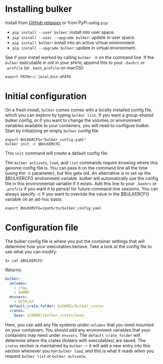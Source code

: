 # Installing bulker

Install from [GitHub releases](https://github.com/databio/bulker/releases) or from PyPI using `pip`:

- `pip install --user bulker`: install into user space.
- `pip install --user --upgrade bulker`: update in user space.
- `pip install bulker`: install into an active virtual environment.
- `pip install --upgrade bulker`: update in virtual environment.

See if your install worked by calling `bulker -h` on the command line. If the `bulker` executable in not in your `$PATH`, append this to your `.bashrc` or `.profile` (or `.bash_profile` on macOS):

```{console}
export PATH=~/.local/bin:$PATH
```

# Initial configuration

On a fresh install, `bulker` comes comes with a locally installed config file, which you can explore by typing `bulker list`. If you want a group-shared bulker config, or if you want to change the volumes or environment variables available to your containers, you will need to configure bulker. Start by initializing an empty `bulker` config file:

```{console}
export BULKERCFG="bulker_config.yaml"
bulker init -c $BULKERCFG
```
This `init` command will create a default config file. 

The `bulker activate`, `load`, and `list` commands require knowing where this genome config file is. You can pass it on the command line all the time (using the -c parameter), but this gets old. An alternative is to set up the $BULKERCFG environment variable. bulker will automatically use the config file in this environmental variable if it exists. Add this line to your `.bashrc` or `.profile` if you want it to persist for future command-line sessions. You can always specify -c if you want to override the value in the $BULKERCFG variable on an ad-hoc basis:

```{console}
export BULKERCFG=/path/to/bulker_config.yaml
```

# Configuration file

The bulker config file is where you put the container settings that will determine how your executables behave. Take a look at the config file to see what you can modify:

```console
$> cat $BULKERCFG
```
Returns:
```yaml
bulker:
  volumes:
    - /tmp
    - $HOME
  envvars:
    - DISPLAY
  default_crate_folder: ${HOME}/bulker_crates
  crates:
    base: ${HOME}/bulker_crates/base
```

Here, you can add any file systems under `volumes` that you need mounted on your containers. You should add any environment variables that your containers may need under `envvars`. The `default_crate_folder` will determine where the crates (folders with executables) are saved. The `crates` section is maintained by `bulker` -- it will add a new entry into this section whenever you run `bulker load`, and this is what it reads when you request `bulker list` or `bulker activate`.

